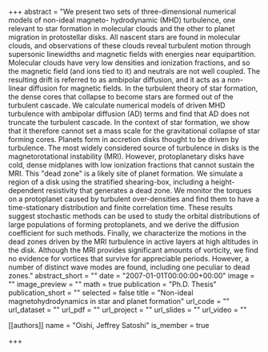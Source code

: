 +++
abstract = "We present two sets of three-dimensional numerical models of non-ideal magneto- hydrodynamic (MHD) turbulence, one relevant to star formation in molecular clouds and the other to planet migration in protostellar disks. All nascent stars are found in molecular clouds, and observations of these clouds reveal turbulent motion through supersonic linewidths and magnetic fields with energies near equipartition. Molecular clouds have very low densities and ionization fractions, and so the magnetic field (and ions tied to it) and neutrals are not well coupled. The resulting drift is referred to as ambipolar diffusion, and it acts as a non-linear diffusion for magnetic fields. In the turbulent theory of star formation, the dense cores that collapse to become stars are formed out of the turbulent cascade. We calculate numerical models of driven MHD turbulence with ambipolar diffusion (AD) terms and find that AD does not truncate the turbulent cascade. In the context of star formation, we show that it therefore cannot set a mass scale for the gravitational collapse of star forming cores. Planets form in accretion disks thought to be driven by turbulence. The most widely considered source of turbulence in disks is the magnetorotational instability (MRI). However, protoplanetary disks have cold, dense midplanes with low ionization fractions that cannot sustain the MRI. This \"dead zone\" is a likely site of planet formation. We simulate a region of a disk using the stratified shearing-box, including a height-dependent resistivity that generates a dead zone. We monitor the torques on a protoplanet caused by turbulent over-densities and find them to have a time-stationary distribution and finite correlation time. These results suggest stochastic methods can be used to study the orbital distributions of large populations of forming protoplanets, and we derive the diffusion coefficient for such methods. Finally, we characterize the motions in the dead zones driven by the MRI turbulence in active layers at high altitudes in the disk. Although the MRI provides significant amounts of vorticity, we find no evidence for vortices that survive for appreciable periods. However, a number of distinct wave modes are found, including one peculiar to dead zones."
abstract_short = ""
date = "2007-01-01T00:00:00+00:00"
image = ""
image_preview = ""
math = true
publication = "Ph.D. Thesis"
publication_short = ""
selected = false
title = "Non-ideal magnetohydrodynamics in star and planet formation"
url_code = ""
url_dataset = ""
url_pdf = ""
url_project = ""
url_slides = ""
url_video = ""



[[authors]]
    name = "Oishi, Jeffrey Satoshi"
    is_member = true

+++
 